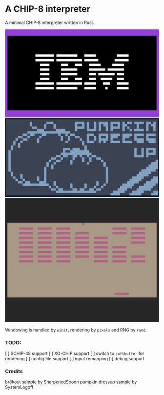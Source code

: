 # A CHIP-8 interpreter

A minimal CHIP-8 interpreter written in Rust. 

![ibm logo in black and white](ibmlogo.png?raw=true)
![pumpkin dress up splash screen in nord theme colors](pumpkindressup.png?raw=true)
![breakout in gruvbox colors](breakout.png?raw=true)

Windowing is handled by `winit`, rendering by `pixels` and RNG by `rand`. 

### TODO:
[ ] SCHIP-48 support
[ ] XO-CHIP support
[ ] switch to `softbuffer` for rendering
[ ] config file support
[ ] input remapping
[ ] debug support

### Credits

br8kout sample by SharpenedSpoon
pumpkin dressup sample by SystemLogoff
